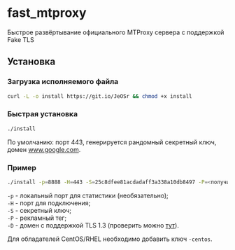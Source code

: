 # fast_mtproxy
Быстрое развёртывание официального MTProxy сервера с поддержкой Fake TLS

## Установка
### Загрузка исполняемого файла
```bash
curl -L -o install https://git.io/JeOSr && chmod +x install
```

### Быстрая установка
```bash
./install
```

По умолчанию: порт 443, генерируется рандомный секретный ключ, домен www.google.com.

### Пример
```bash
./install -p=8888 -H=443 -S=25c8dfee81acdadaff3a338a10db8497 -P=<получить тут @MTProxybot> -D=www.google.com
```
<code>-p</code> - локальный порт для статистики (необязательно);<br>
<code>-H</code> - порт для подключения;<br>
<code>-S</code> - секретный ключ;<br>
<code>-P</code> - рекламный тег;<br>
<code>-D</code> - домен с поддержкой TLS 1.3 (проверить можно <a href="https://www.cdn77.com/tls-test">тут</a>).

Для обладателей CentOS/RHEL необходимо добавить ключ <code>-centos</code>.
